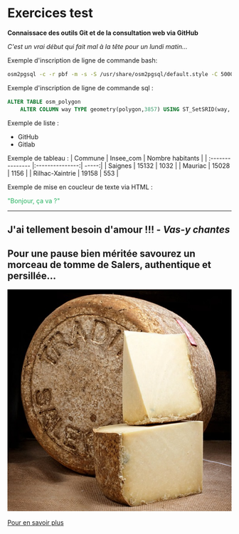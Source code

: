 # Exercices test

**Connaissace des outils Git et de la consultation web via GitHub**

*C'est un vrai début qui fait mal à la tête pour un lundi matin...*

Exemple d'inscription de ligne de commande bash:
```bash
osm2pgsql -c -r pbf -m -s -S /usr/share/osm2pgsql/default.style -C 5000 -d myosm -U postgres -H localhost -P 5432 -W /mnt/c/ms4w/tmp/auvergne-latest.osm.pbf
```
Exemple d'inscription de ligne de commande sql :
```sql
ALTER TABLE osm_polygon 
    ALTER COLUMN way TYPE geometry(polygon,3857) USING ST_SetSRID(way, 3857);
```

Exemple de liste :
* GitHub
* Gitlab

Exemple de tableau :
| Commune | Insee_com | Nombre habitants |
| :--------------- |:---------------:| -----:|
| Saignes  | 15132 |  1032 |
| Mauriac  | 15028 |  1156 |
| Rilhac-Xaintrie  | 19158 | 553 |

Exemple de mise en coucleur de texte via HTML :

<span style="color: #26B260">"Bonjour, ça va ?"</span>

___
## J'ai tellement besoin d'amour !!! - *Vas-y chantes*

## Pour une pause bien méritée savourez un morceau de tomme de Salers, authentique et persillée...

![Tomme de Salers](.\170-Capture-salers.jpg)

[Pour en savoir plus](https://www.aop-salers.com/)